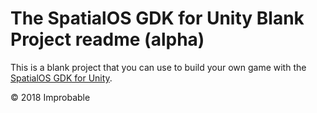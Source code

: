 # The SpatialOS GDK for Unity Blank Project readme (alpha)

This is a blank project that you can use to build your own game with the [SpatialOS GDK for Unity](https://github.com/spatialos/gdk-for-unity).

&copy; 2018 Improbable
